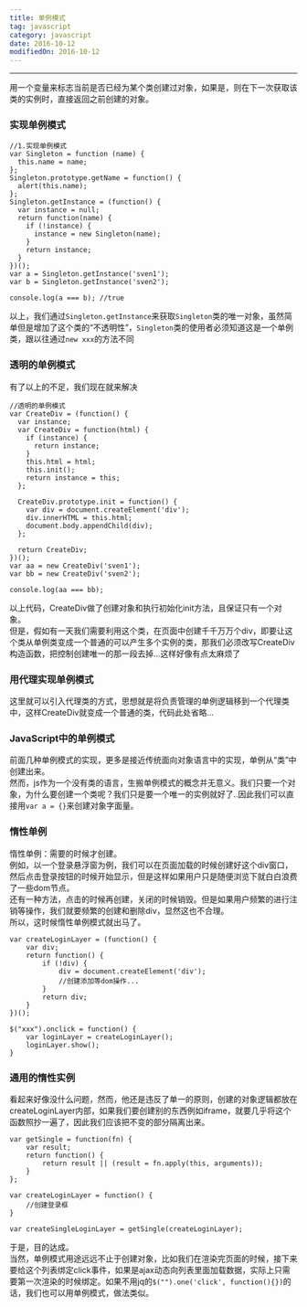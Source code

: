 ```yaml
---
title: 单例模式
tag: javascript
category: javascript
date: 2016-10-12
modifiedOn: 2016-10-12
---
```


* * *

用一个变量来标志当前是否已经为某个类创建过对象，如果是，则在下一次获取该类的实例时，直接返回之前创建的对象。

### 实现单例模式

    
    
    //1.实现单例模式
    var Singleton = function (name) {
      this.name = name;
    };
    Singleton.prototype.getName = function() {
      alert(this.name);
    };
    Singleton.getInstance = (function() {
      var instance = null;
      return function(name) {
        if (!instance) {
          instance = new Singleton(name);
        }
        return instance;
      }
    })();
    var a = Singleton.getInstance('sven1');
    var b = Singleton.getInstance('sven2');
    
    console.log(a === b); //true

以上，我们通过`Singleton.getInstance`来获取`Singleton`类的唯一对象，虽然简单但是增加了这个类的“不透明性”，`Singleton`类的使用者必须知道这是一个单例类，跟以往通过`new xxx`的方法不同

### 透明的单例模式

有了以上的不足，我们现在就来解决

    
    
    //透明的单例模式 
    var CreateDiv = (function() {
      var instance;
      var CreateDiv = function(html) {
        if (instance) {
          return instance;
        }
        this.html = html;
        this.init();
        return instance = this;
      };
      
      CreateDiv.prototype.init = function() {
        var div = document.createElement('div');
        div.innerHTML = this.html;
        document.body.appendChild(div);
      };
      
      return CreateDiv;
    })();
    var aa = new CreateDiv('sven1');
    var bb = new CreateDiv('sven2');
    
    console.log(aa === bb);

以上代码，CreateDiv做了创建对象和执行初始化init方法，且保证只有一个对象。  
但是，假如有一天我们需要利用这个类，在页面中创建千千万万个div，即要让这个类从单例类变成一个普通的可以产生多个实例的类，那我们必须改写CreateDiv构造函数，把控制创建唯一的那一段去掉...这样好像有点太麻烦了

### 用代理实现单例模式

这里就可以引入代理类的方式，思想就是将负责管理的单例逻辑移到一个代理类中，这样CreateDiv就变成一个普通的类，代码此处省略...

### JavaScript中的单例模式

前面几种单例模式的实现，更多是接近传统面向对象语言中的实现，单例从“类”中创建出来。  
然而，js作为一个没有类的语言，生搬单例模式的概念并无意义。我们只要一个对象，为什么要创建一个类呢？我们只是要一个唯一的实例就好了..因此我们可以直接用`var a = {}`来创建对象字面量。

### 惰性单例

惰性单例：需要的时候才创建。  
例如，以一个登录悬浮窗为例，我们可以在页面加载的时候创建好这个div窗口，然后点击登录按钮的时候开始显示，但是这样如果用户只是随便浏览下就白白浪费了一些dom节点。  
还有一种方法，点击的时候再创建，关闭的时候销毁。但是如果用户频繁的进行注销等操作，我们就要频繁的创建和删除div，显然这也不合理。  
所以，这时候惰性单例模式就出马了。

    
    
    var createLoginLayer = (function() {
        var div;
        return function() {
            if (!div) {
                div = document.createElement('div');
                //创建添加等dom操作...
            }
            return div;
        }
    })();
    
    $("xxx").onclick = function() {
        var loginLayer = createLoginLayer();
        loginLayer.show();
    }

### 通用的惰性实例

看起来好像没什么问题，然而，他还是违反了单一的原则，创建的对象逻辑都放在createLoginLayer内部，如果我们要创建别的东西例如iframe，就要几乎将这个函数照抄一遍了，因此我们应该把不变的部分隔离出来。

    
    
    var getSingle = function(fn) {
        var result;
        return function() {
            return result || (result = fn.apply(this, arguments));
        }
    };
    
    var createLoginLayer = function() {
        //创建登录框
    }  
    
    var createSingleLoginLayer = getSingle(createLoginLayer);

于是，目的达成。  
当然，单例模式用途远远不止于创建对象，比如我们在渲染完页面的时候，接下来要给这个列表绑定click事件，如果是ajax动态向列表里面加载数据，实际上只需要第一次渲染的时候绑定。如果不用jq的`$("").one('click', function(){})`的话，我们也可以用单例模式，做法类似。

